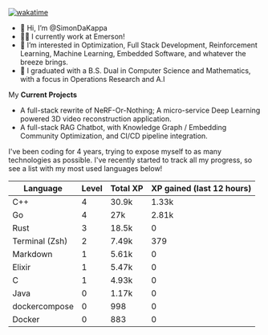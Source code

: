 
[![wakatime](https://wakatime.com/badge/user/50e6c678-94a9-4739-af51-360aeb113c51.svg)](https://wakatime.com/@50e6c678-94a9-4739-af51-360aeb113c51)

- 👋 Hi, I’m @SimonDaKappa
- 🧑‍💼 I currently work at Emerson!
- 👀 I’m interested in Optimization, Full Stack Development, Reinforcement Learning, Machine Learning, Embedded Software, and whatever the breeze brings.
- 🌱 I graduated with a B.S. Dual in Computer Science and Mathematics, with a focus in Operations Research and A.I

My **Current Projects** 
- A full-stack rewrite of NeRF-Or-Nothing; A micro-service Deep Learning powered 3D video reconstruction application.
- A full-stack RAG Chatbot, with Knowledge Graph / Embedding Community Optimization, and CI/CD pipeline integration.

I've been coding for 4 years, trying to expose myself to as many technologies as possible. I've recently started to track all my progress, so see
a list with my most used languages below!

| Language | Level | Total XP | XP gained (last 12 hours) |
| --- | --- | --- | --- |
| C++ | 4 | 30.9k | 1.33k |
| Go | 4 | 27k | 2.81k |
| Rust | 3 | 18.5k | 0 |
| Terminal (Zsh) | 2 | 7.49k | 379 |
| Markdown | 1 | 5.61k | 0 |
| Elixir | 1 | 5.47k | 0 |
| C | 1 | 4.93k | 0 |
| Java | 0 | 1.17k | 0 |
| dockercompose | 0 | 998 | 0 |
| Docker | 0 | 883 | 0 |